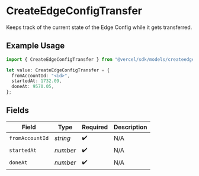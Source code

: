 # CreateEdgeConfigTransfer

Keeps track of the current state of the Edge Config while it gets transferred.

## Example Usage

```typescript
import { CreateEdgeConfigTransfer } from "@vercel/sdk/models/createedgeconfigop.js";

let value: CreateEdgeConfigTransfer = {
  fromAccountId: "<id>",
  startedAt: 1732.09,
  doneAt: 9570.05,
};
```

## Fields

| Field              | Type               | Required           | Description        |
| ------------------ | ------------------ | ------------------ | ------------------ |
| `fromAccountId`    | *string*           | :heavy_check_mark: | N/A                |
| `startedAt`        | *number*           | :heavy_check_mark: | N/A                |
| `doneAt`           | *number*           | :heavy_check_mark: | N/A                |